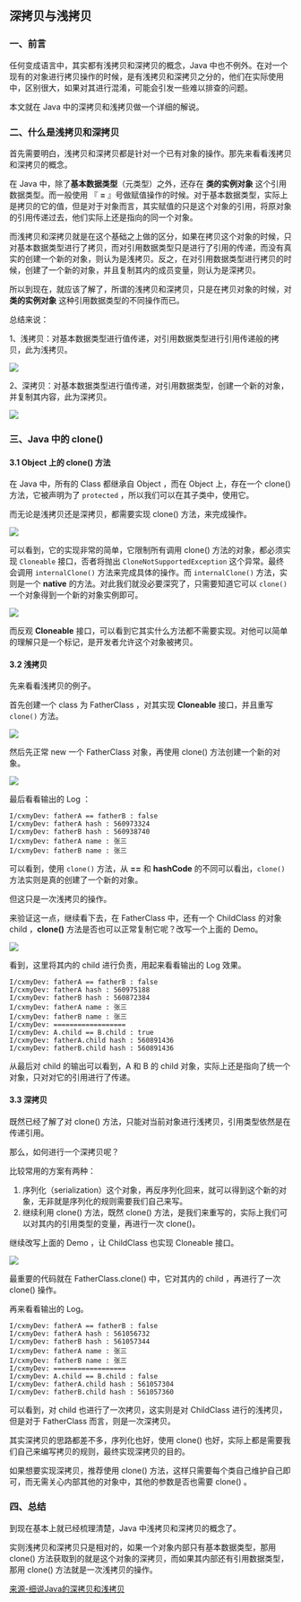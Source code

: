 ## 深拷贝与浅拷贝

###  一、前言

任何变成语言中，其实都有浅拷贝和深拷贝的概念，Java 中也不例外。在对一个现有的对象进行拷贝操作的时候，是有浅拷贝和深拷贝之分的，他们在实际使用中，区别很大，如果对其进行混淆，可能会引发一些难以排查的问题。

本文就在 Java 中的深拷贝和浅拷贝做一个详细的解说。

### 二、什么是浅拷贝和深拷贝

首先需要明白，浅拷贝和深拷贝都是针对一个已有对象的操作。那先来看看浅拷贝和深拷贝的概念。

在 Java 中，除了**基本数据类型**（元类型）之外，还存在 **类的实例对象** 这个引用数据类型。而一般使用 『 **=** 』号做赋值操作的时候。对于基本数据类型，实际上是拷贝的它的值，但是对于对象而言，其实赋值的只是这个对象的引用，将原对象的引用传递过去，他们实际上还是指向的同一个对象。

而浅拷贝和深拷贝就是在这个基础之上做的区分，如果在拷贝这个对象的时候，只对基本数据类型进行了拷贝，而对引用数据类型只是进行了引用的传递，而没有真实的创建一个新的对象，则认为是浅拷贝。反之，在对引用数据类型进行拷贝的时候，创建了一个新的对象，并且复制其内的成员变量，则认为是深拷贝。

所以到现在，就应该了解了，所谓的浅拷贝和深拷贝，只是在拷贝对象的时候，对 **类的实例对象** 这种引用数据类型的不同操作而已。

总结来说：

1、浅拷贝：对基本数据类型进行值传递，对引用数据类型进行引用传递般的拷贝，此为浅拷贝。

![](../img/01.jpg)

2、深拷贝：对基本数据类型进行值传递，对引用数据类型，创建一个新的对象，并复制其内容，此为深拷贝。

![](../img/02.jpg)

### 三、Java 中的 clone()

#### 3.1 Object 上的 clone() 方法

在 Java 中，所有的 Class 都继承自 Object ，而在 Object 上，存在一个 clone() 方法，它被声明为了 `protected` ，所以我们可以在其子类中，使用它。

而无论是浅拷贝还是深拷贝，都需要实现 clone() 方法，来完成操作。

![](../img/03.jpg)

可以看到，它的实现非常的简单，它限制所有调用 clone() 方法的对象，都必须实现 `Cloneable` 接口，否者将抛出 `CloneNotSupportedException` 这个异常。最终会调用 `internalClone()` 方法来完成具体的操作。而 `internalClone()` 方法，实则是一个 **native** 的方法。对此我们就没必要深究了，只需要知道它可以 `clone()` 一个对象得到一个新的对象实例即可。

![](../img/04.jpg)

而反观 **Cloneable** 接口，可以看到它其实什么方法都不需要实现。对他可以简单的理解只是一个标记，是开发者允许这个对象被拷贝。

#### 3.2 浅拷贝

先来看看浅拷贝的例子。

首先创建一个 class 为 FatherClass ，对其实现 **Cloneable** 接口，并且重写 `clone()` 方法。

![](../img/05.jpg)

然后先正常 new 一个 FatherClass 对象，再使用 clone() 方法创建一个新的对象。

![](../img/06.jpg)

最后看看输出的 Log ：

```properties
I/cxmyDev: fatherA == fatherB : false
I/cxmyDev: fatherA hash : 560973324
I/cxmyDev: fatherB hash : 560938740
I/cxmyDev: fatherA name : 张三
I/cxmyDev: fatherB name : 张三
```

可以看到，使用 `clone()` 方法，从 **==** 和 **hashCode** 的不同可以看出，`clone()` 方法实则是真的创建了一个新的对象。

但这只是一次浅拷贝的操作。

来验证这一点，继续看下去，在 FatherClass 中，还有一个 ChildClass 的对象 child ，**clone()** 方法是否也可以正常复制它呢？改写一个上面的 Demo。

![](../img/07.jpg)

看到，这里将其内的 child 进行负责，用起来看看输出的 Log 效果。

```properties
I/cxmyDev: fatherA == fatherB : false
I/cxmyDev: fatherA hash : 560975188
I/cxmyDev: fatherB hash : 560872384
I/cxmyDev: fatherA name : 张三
I/cxmyDev: fatherB name : 张三
I/cxmyDev: ==================
I/cxmyDev: A.child == B.child : true
I/cxmyDev: fatherA.child hash : 560891436
I/cxmyDev: fatherB.child hash : 560891436
```

从最后对 child 的输出可以看到，A 和 B 的 child 对象，实际上还是指向了统一个对象，只对对它的引用进行了传递。



#### 3.3 深拷贝

既然已经了解了对 clone() 方法，只能对当前对象进行浅拷贝，引用类型依然是在传递引用。

那么，如何进行一个深拷贝呢？

比较常用的方案有两种：

1. 序列化（serialization）这个对象，再反序列化回来，就可以得到这个新的对象，无非就是序列化的规则需要我们自己来写。
2. 继续利用 clone() 方法，既然 clone() 方法，是我们来重写的，实际上我们可以对其内的引用类型的变量，再进行一次 clone()。

继续改写上面的 Demo ，让 ChildClass 也实现 Cloneable 接口。

![](../img/08.jpg)

最重要的代码就在 FatherClass.clone() 中，它对其内的 child ，再进行了一次 clone() 操作。

再来看看输出的 Log。

```properties
I/cxmyDev: fatherA == fatherB : false
I/cxmyDev: fatherA hash : 561056732
I/cxmyDev: fatherB hash : 561057344
I/cxmyDev: fatherA name : 张三
I/cxmyDev: fatherB name : 张三
I/cxmyDev: ==================
I/cxmyDev: A.child == B.child : false
I/cxmyDev: fatherA.child hash : 561057304
I/cxmyDev: fatherB.child hash : 561057360
```

可以看到，对 child 也进行了一次拷贝，这实则是对 ChildClass 进行的浅拷贝，但是对于 FatherClass 而言，则是一次深拷贝。

其实深拷贝的思路都差不多，序列化也好，使用 clone() 也好，实际上都是需要我们自己来编写拷贝的规则，最终实现深拷贝的目的。

如果想要实现深拷贝，推荐使用 clone() 方法，这样只需要每个类自己维护自己即可，而无需关心内部其他的对象中，其他的参数是否也需要 clone() 。

### 四、总结

到现在基本上就已经梳理清楚，Java 中浅拷贝和深拷贝的概念了。

实则浅拷贝和深拷贝只是相对的，如果一个对象内部只有基本数据类型，那用 clone() 方法获取到的就是这个对象的深拷贝，而如果其内部还有引用数据类型，那用 clone() 方法就是一次浅拷贝的操作。

[来源]: https://www.cnblogs.com/xingzc/p/9646923.html	"细说 Java 的深拷贝和浅拷贝"

[来源-细说Java的深拷贝和浅拷贝](https://www.cnblogs.com/xingzc/p/9646923.html)



